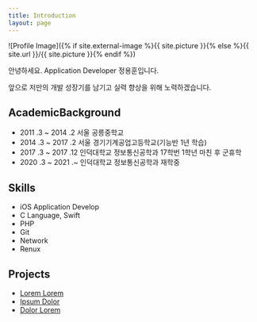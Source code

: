 ```yaml
---
title: Introduction
layout: page
---
```

![Profile Image]({% if site.external-image %}{{ site.picture }}{% else %}{{ site.url }}/{{ site.picture }}{% endif %})

<p>안녕하세요. Application Developer 정용훈입니다. </p>

<p> 앞으로 저만의 개발 성장기를 남기고 실력 향상을 위해 노력하겠습니다.</p>

<h2>AcademicBackground</h2>
<ul class="AcademicBackground">
	<li>2011 .3 ~ 2014 .2 서울 공릉중학교</li>
	<li>2014 .3 ~ 2017 .2 서울 경기기계공업고등학교(기능반 1년 학습)</li>
	<li>2017 .3 ~ 2017 .12 인덕대학교 정보통신공학과 17학번 1학년 마친 후 군휴학</li>
	<li>2020 .3 ~ 2021 .~ 인덕대학교 정보통신공학과 재학중</li>
</ul>


<h2>Skills</h2>

<ul class="skill-list">
	<li>iOS Application Develop</li>
	<li>C Language, Swift</li>
	<li>PHP</li>
	<li>Git</li>
	<li>Network</li>
	<li>Renux</li>
</ul>

<h2>Projects</h2>

<ul>
	<li><a href="https://github.com/yonghoon-jung/">Lorem Lorem</a></li>
	<li><a href="https://github.com/yonghoon-jung/">Ipsum Dolor</a></li>
	<li><a href="https://github.com/yonghoon-jung/">Dolor Lorem</a></li>
</ul>
